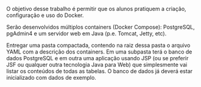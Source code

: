 O objetivo desse trabalho é permitir que os alunos pratiquem a criação, configuração e uso do Docker.

Serão desenvolvidos múltiplos containers (Docker Compose):
PostgreSQL, pgAdmin4 e um servidor web em Java (p.e. Tomcat, Jetty, etc).

Entregar uma pasta compactada, contendo na raiz dessa pasta o arquivo YAML com a descrição dos
containers. Em uma subpasta terá o banco de dados PostgreSQL e em outra uma aplicação usando
JSP (ou se preferir JSF ou qualquer outra tecnologia Java para Web) que simplesmente vai listar os
conteúdos de todas as tabelas. O banco de dados já deverá estar inicializado com dados de exemplo.
